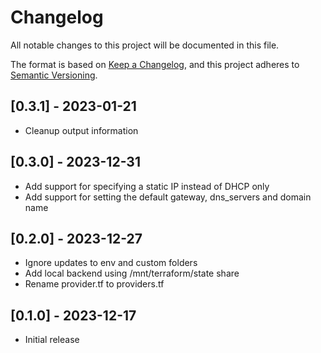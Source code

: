 # Changelog

All notable changes to this project will be documented in this file.

The format is based on [Keep a Changelog](https://keepachangelog.com/en/1.0.0/),
and this project adheres to [Semantic Versioning](https://semver.org/spec/v2.0.0.html).

## [0.3.1] - 2023-01-21
- Cleanup output information

## [0.3.0] - 2023-12-31
- Add support for specifying a static IP instead of DHCP only
- Add support for setting the default gateway, dns_servers and domain name

## [0.2.0] - 2023-12-27
- Ignore updates to env and custom folders
- Add local backend using /mnt/terraform/state share
- Rename provider.tf to providers.tf

## [0.1.0] - 2023-12-17
- Initial release
